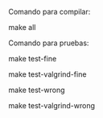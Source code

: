 Comando para compilar: 

make all

Comando para pruebas:

make test-fine

make test-valgrind-fine

make test-wrong

make test-valgrind-wrong
